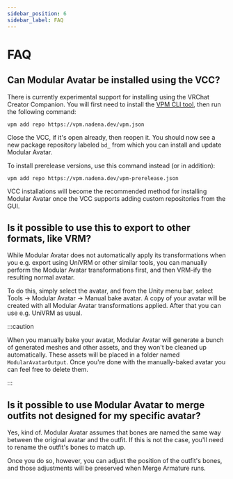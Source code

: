 ```yaml
---
sidebar_position: 6
sidebar_label: FAQ
---
```


# FAQ

## Can Modular Avatar be installed using the VCC?

There is currently experimental support for installing using the VRChat Creator Companion.
You will first need to install the [VPM CLI tool](https://vcc.docs.vrchat.com/vpm/cli/), then run the following command:

```
vpm add repo https://vpm.nadena.dev/vpm.json
```

Close the VCC, if it's open already, then reopen it. You should now see a new package repository labeled `bd_` from which you can
install and update Modular Avatar.

To install prerelease versions, use this command instead (or in addition):

```
vpm add repo https://vpm.nadena.dev/vpm-prerelease.json
```

VCC installations will become the recommended method for installing Modular Avatar once the VCC supports adding custom repositories
from the GUI.

## Is it possible to use this to export to other formats, like VRM?

While Modular Avatar does not automatically apply its transformations when you e.g. export using UniVRM or other similar tools,
you can manually perform the Modular Avatar transformations first, and then VRM-ify the resulting normal avatar.

To do this, simply select the avatar, and from the Unity menu bar, select Tools -> Modular Avatar -> Manual bake avatar.
A copy of your avatar will be created with all Modular Avatar transformations applied. After that you can use e.g. UniVRM as usual.

:::caution

When you manually bake your avatar, Modular Avatar will generate a bunch of generated meshes and other assets, and they won't be cleaned up automatically.
These assets will be placed in a folder named `ModularAvatarOutput`. Once you're done with the manually-baked avatar you can feel free to delete them.

:::

## Is it possible to use Modular Avatar to merge outfits not designed for my specific avatar?

Yes, kind of. Modular Avatar assumes that bones are named the same way between the original avatar and the outfit. If this is not the case, you'll need to rename the outfit's bones to match up.

Once you do so, however, you can adjust the position of the outfit's bones, and those adjustments will be preserved when Merge Armature runs.